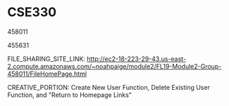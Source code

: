 # CSE330
458011

455631

FILE_SHARING_SITE_LINK: http://ec2-18-223-29-43.us-east-2.compute.amazonaws.com/~noahpaige/module2/FL19-Module2-Group-458011/FileHomePage.html


CREATIVE_PORTION: Create New User Function, Delete Existing User Function, and "Return to Homepage Links"